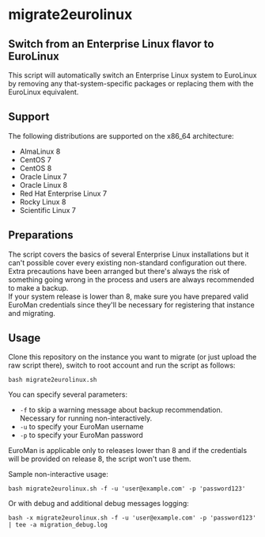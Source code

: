 # migrate2eurolinux

## Switch from an Enterprise Linux flavor to EuroLinux

This script will automatically switch an Enterprise Linux system to EuroLinux
by removing any that-system-specific packages or replacing them with the
EuroLinux equivalent.

## Support

The following distributions are supported on the x86_64 architecture:
- AlmaLinux 8
- CentOS 7
- CentOS 8
- Oracle Linux 7
- Oracle Linux 8
- Red Hat Enterprise Linux 7
- Rocky Linux 8
- Scientific Linux 7

## Preparations

The script covers the basics of several Enterprise Linux installations but it
can't possible cover every existing non-standard configuration out there.  
Extra precautions have been arranged but there's always the risk of something
going wrong in the process and users are always recommended to make a backup.  
If your system release is lower than 8, make sure you have prepared valid
EuroMan credentials since they'll be necessary for registering that instance
and migrating.

## Usage

Clone this repository on the instance you want to migrate (or just upload the
raw script there), switch to root account and run the script as follows:

```
bash migrate2eurolinux.sh
```

You can specify several parameters:

- `-f` to skip a warning message about backup recommendation. Necessary for running non-interactively.
- `-u` to specify your EuroMan username
- `-p` to specify your EuroMan password

EuroMan is applicable only to releases lower than 8 and if the credentials will
be provided on release 8, the script won't use them.

Sample non-interactive usage:

```
bash migrate2eurolinux.sh -f -u 'user@example.com' -p 'password123'
```

Or with debug and additional debug messages logging:

```
bash -x migrate2eurolinux.sh -f -u 'user@example.com' -p 'password123' | tee -a migration_debug.log
```
